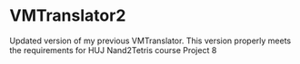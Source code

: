 # VMTranslator2

Updated version of my previous VMTranslator. This version properly meets the requirements for HUJ Nand2Tetris course Project 8
